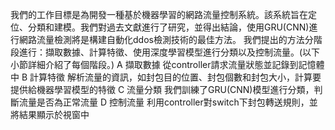 我們的工作目標是為開發一種基於機器學習的網路流量控制系統。該系統旨在定位、分類和建模。我們對過去文獻進行了研究，並得出結論，使用GRU(CNN)進行網路流量檢測將是構建自動化ddos檢測技術的最佳方法。
我們提出的方法分階段進行：擷取數據、計算特徵、使用深度學習模型進行分類以及控制流量。(以下小節詳細介紹了每個階段。)
A 擷取數據
從controller請求流量狀態並記錄到記憶體中
B 計算特徵
解析流量的資訊，如封包目的位置、封包個數和封包大小，計算要提供給機器學習模型的特徵
C 流量分類
我們訓練了GRU(CNN)模型進行分類，判斷流量是否為正常流量
D 控制流量
利用controller對switch下封包轉送規則，並將結果顯示於視窗中
